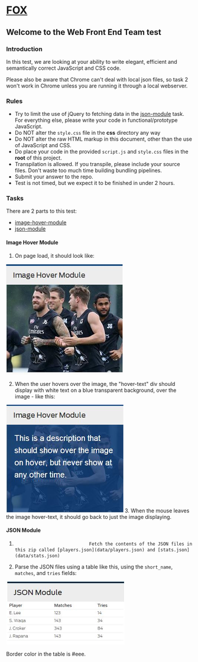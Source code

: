 # [FOX](http://www.foxsports.com.au)

## Welcome to the Web Front End Team test

### Introduction

In this test, we are looking at your ability to write elegant, efficient and semantically correct JavaScript and CSS code.

Please also be aware that Chrome can't deal with local json files, so task 2 won't work in Chrome unless you are running it through a local webserver.

### Rules

* Try to limit the use of jQuery to fetching data in the [json-module](#json-module) task. For everything else, please write your code in functional/prototype JavaScript.
* Do NOT alter the `style.css` file in the __css__ directory any way
* Do NOT alter the raw HTML markup in this document, other than the use of JavaScript and CSS.
* Do place your code in the provided `script.js` and `style.css` files in the __root__ of this project.
* Transpilation is allowed. If you transpile, please include your source files. Don't waste too much time building bundling pipelines.
* Submit your answer to the repo.
* Test is not timed, but we expect it to be finished in under 2 hours.

### Tasks

There are 2 parts to this test:

* [image-hover-module](#image-module)
* [json-module](#json-module)

#### Image Hover Module

1. On page load, it should look like:

  ![example1.1.jpg](images/example1.1.jpg)

2. When the user hovers over the image, the "hover-text" div should display with white text on a blue transparent background, over the image - like this:

  ![example1.2.jpg](images/example1.2.jpg)
3. When the mouse leaves the image hover-text, it should go back to just the image displaying.

#### JSON Module

1.                                 Fetch the contents of the JSON files in this zip called [players.json](data/players.json) and [stats.json](data/stats.json)
2. Parse the JSON files using a table like this, using the `short_name`, `matches`, and `tries` fields:

  ![example2](images/example2.jpg)

  Border color in the table is #eee.
